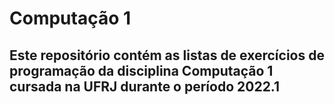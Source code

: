 # Computação 1
## Este repositório contém as listas de exercícios de programação da disciplina Computação 1 cursada na UFRJ durante o período 2022.1
